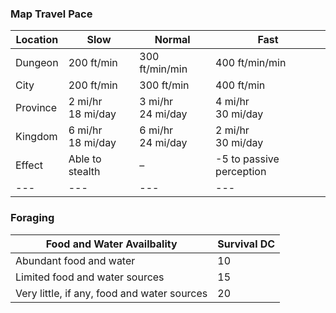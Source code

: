 ### Map Travel Pace

|Location|Slow|Normal|Fast|
|---|---|---|---|
|Dungeon|200 ft/min|300 ft/min/min|400 ft/min/min|
|City|200 ft/min|300 ft/min|400 ft/min|
|Province|2 mi/hr  <br>18 mi/day|3 mi/hr  <br>24 mi/day|4 mi/hr  <br>30 mi/day|
|Kingdom|6 mi/hr  <br>18 mi/day|6 mi/hr  <br>24 mi/day|2 mi/hr  <br>30 mi/day|
|Effect|Able to stealth|–|-5 to passive perception|
|---|---|---|---|
### Foraging

|Food and Water Availbality|Survival DC|
|---|---|
|Abundant food and water|10|
|Limited food and water sources|15|
|Very little, if any, food and water sources|20|
